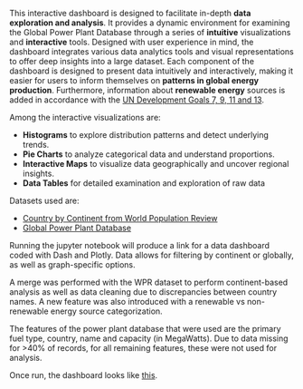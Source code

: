 
This interactive dashboard is designed to facilitate in-depth **data exploration and analysis**. It provides a dynamic environment for examining the Global Power Plant Database through a series of **intuitive** visualizations and **interactive** tools. 
Designed with user experience in mind, the dashboard integrates various data analytics tools and visual representations to offer deep insights into a large dataset. Each component of the dashboard is designed to present data intuitively and interactively, making it easier for users to inform themselves on **patterns in global energy production**.
Furthermore, information about **renewable energy** sources is added in accordance with the [UN Development Goals 7, 9, 11 and 13](https://sdgs.un.org/goals).

Among the interactive visualizations are:
- **Histograms** to explore distribution patterns and detect underlying trends.
- **Pie Charts** to analyze categorical data and understand proportions.
- **Interactive Maps** to visualize data geographically and uncover regional insights.
- **Data Tables** for detailed examination and exploration of raw data

Datasets used are:
- [Country by Continent from World Population Review](https://worldpopulationreview.com/country-rankings/list-of-countries-by-continent)
- [Global Power Plant Database](https://datasets.wri.org/dataset/globalpowerplantdatabase)

Running the jupyter notebook will produce a link for a data dashboard coded with Dash and Plotly. Data allows for filtering by continent or globally, as well as graph-specific options.

A merge was performed with the WPR dataset to perform continent-based analysis as well as data cleaning due to discrepancies between country names. A new feature was also introduced with a renewable vs non-renewable energy source categorization.

The features of the power plant database that were used are the primary fuel type, country, name and capacity (in MegaWatts). Due to data missing for >40% of records, for all remaining features, these were not used for analysis.

Once run, the dashboard looks like [this](dashboard_screenshot.png).
